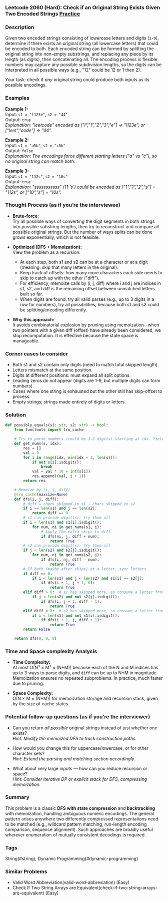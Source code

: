 ### Leetcode 2060 (Hard): Check if an Original String Exists Given Two Encoded Strings [Practice](https://leetcode.com/problems/check-if-an-original-string-exists-given-two-encoded-strings)

### Description  
Given two encoded strings consisting of lowercase letters and digits (`1-9`), determine if there exists an original string (all lowercase letters) that could be encoded to both. Each encoded string can be formed by splitting the original string into non-empty substrings, and replacing any piece by its length (as digits), then concatenating all. The encoding process is flexible: numbers may capture any possible subdivision lengths, so the digits can be interpreted in all possible ways (e.g., "12" could be 12 or 1 then 2).

Your task: check if *any* original string could produce both inputs as its possible encodings.

### Examples  

**Example 1:**  
Input: `s1 = "l123e"`, `s2 = "44"`  
Output: `true`  
*Explanation: "leetcode" encoded as ["l","1","2","3","e"] → "l123e", or ["leet","code"] → "44".*

**Example 2:**  
Input: `s1 = "a5b"`, `s2 = "c5b"`  
Output: `false`  
*Explanation: The encodings force different starting letters ("a" vs "c"), so no original string can match both.*

**Example 3:**  
Input: `s1 = "112s"`, `s2 = "10s"`  
Output: `true`  
*Explanation: "sssssssssss" (11 's') could be encoded as ["1","1","2","s"] = "112s", or ["10","s"] = "10s".*

### Thought Process (as if you’re the interviewee)  
- **Brute-force:**  
  Try all possible ways of converting the digit segments in both strings into possible substring lengths, then try to reconstruct and compare all possible original strings. But the number of ways splits can be done grows exponentially, which is not feasible.

- **Optimized (DFS + Memoization):**  
  View the problem as a recursion:  
  - At each step, both s1 and s2 can be at a character or at a digit (meaning: skip that many letters in the original).
  - Keep track of offsets: how many more characters each side needs to skip to catch up with the other ("diff").
  - For efficiency, memoize calls by (i, j, diff) where i and j are indices in s1, s2, and diff is the remaining offset between unmatched letters built so far.
  - When digits are found, try all valid parses (e.g., up to 3 digits in a row for numbers), try all possibilities, because both s1 and s2 could be splitting/encoding differently.

- **Why this approach:**  
  It avoids combinatorial explosion by pruning using memoization--when two pointers with a given diff (offset) have already been considered, we stop recomputation. It is effective because the state space is manageable.


### Corner cases to consider  
- Both s1 and s2 contain only digits (need to match total skipped length).
- Letters mismatch at the same position.
- Digits at different positions: must expand all split options.
- Leading zeros do not appear (digits are 1-9, but multiple digits can form numbers).
- Cases where one string is exhausted but the other still has skip-offset to process.
- Empty strings; strings made entirely of digits or letters.


### Solution

```python
def possibly_equals(s1: str, s2: str) -> bool:
    from functools import lru_cache

    # Try to parse numbers (could be 1-3 digits) starting at idx. Yield (num, next_index).
    def get_nums(s, idx):
        res = []
        val = 0
        for i in range(idx, min(idx + 3, len(s))):
            if not s[i].isdigit():
                break
            val = val * 10 + int(s[i])
            res.append((val, i + 1))
        return res

    # Memoize by (i, j, diff)
    @lru_cache(maxsize=None)
    def dfs(i, j, diff):
        # diff = chars skipped in s1 - chars skipped in s2
        if i == len(s1) and j == len(s2):
            return diff == 0
        # s1 can provide digit(s): try them all
        if i < len(s1) and s1[i].isdigit():
            for num, ni in get_nums(s1, i):
                # Apply the extra skips to diff
                if dfs(ni, j, diff + num):
                    return True
        # s2 can provide digit(s): try them all
        if j < len(s2) and s2[j].isdigit():
            for num, nj in get_nums(s2, j):
                if dfs(i, nj, diff - num):
                    return True
        # If both (maybe after skips) at a letter, sync letters
        if diff == 0:
            if i < len(s1) and j < len(s2) and s1[i] == s2[j]:
                if dfs(i + 1, j + 1, 0):
                    return True
        elif diff > 0:  # s1 has skipped more, so consume a letter from s2
            if j < len(s2) and not s2[j].isdigit():
                if dfs(i, j + 1, diff - 1):
                    return True
        elif diff < 0:  # s2 has skipped more, so consume a letter from s1
            if i < len(s1) and not s1[i].isdigit():
                if dfs(i + 1, j, diff + 1):
                    return True
        return False

    return dfs(0, 0, 0)
```

### Time and Space complexity Analysis  

- **Time Complexity:**  
  At most O(N³ × M³ × (N+M)) because each of the N and M indices has up to 3 ways to parse digits, and `diff` can be up to N+M in magnitude. Memoization ensures no repeated subproblems. In practice, much faster due to pruning.

- **Space Complexity:**  
  O(N × M × (N+M)) for memoization storage and recursion stack, given by the size of cache states.


### Potential follow-up questions (as if you’re the interviewer)  

- Can you return *all possible* original strings instead of just whether one exists?  
  *Hint: Modify the memoized DFS to track construction paths.*

- How would you change this for uppercase/lowercase, or for other character sets?  
  *Hint: Extend the parsing and matching section accordingly.*

- What about very large inputs — how can you reduce recursion or space?  
  *Hint: Consider iterative DP or explicit stack for DFS, compressing memoization.*


### Summary
This problem is a classic **DFS with state compression** and **backtracking** with memoization, handling ambiguous numeric encodings. The general pattern arises anywhere two differently compressed representations need to be matched (e.g., wildcard pattern matching, run-length encoding comparison, sequence alignment). Such approaches are broadly useful wherever enumeration of mutually consistent decodings is required.

### Tags
String(#string), Dynamic Programming(#dynamic-programming)

### Similar Problems
- Valid Word Abbreviation(valid-word-abbreviation) (Easy)
- Check If Two String Arrays are Equivalent(check-if-two-string-arrays-are-equivalent) (Easy)